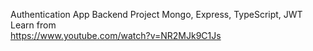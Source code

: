 Authentication App
Backend Project 
Mongo, Express, TypeScript, JWT
Learn from  
https://www.youtube.com/watch?v=NR2MJk9C1Js